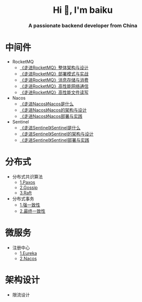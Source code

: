 
<h1 align="center">Hi 👋, I'm baiku</h1>
<h3 align="center">A passionate backend developer from China</h3>


# 中间件
- RocketMQ
  - [《走进RocketMQ》整体架构与设计](https://github.com/baikuarch/blog/issues/1)
  - [《走进RocketMQ》部署模式与实战](https://github.com/baikuarch/blog/issues/2)
  - [《走进RocketMQ》消息存储与消费](https://github.com/baikuarch/blog/issues/3)
  - [《走进RocketMQ》高性能网络通信](https://github.com/baikuarch/blog/issues/4)
  - [《走进RocketMQ》高性能文件读写](https://github.com/baikuarch/blog/issues/5)
- Nacos
  - [《走进Nacos》Nacos是什么]()
  - [《走进Nacos》Nacos的架构与设计]()
  - [《走进Nacos》Nacos部署与实践]()
- Sentinel
  - [《走进Sentinel》Sentinel是什么]()
  - [《走进Sentinel》Sentinel的架构与设计]()
  - [《走进Sentinel》Sentinel部署与实践]()
  

# 分布式
- 分布式共识算法
  - [1.Paxos]()
  - [2.Gossip]()
  - [3.Raft]()
- 分布式事务
  - [1.强一致性]()
  - [2.最终一致性]()
  
# 微服务
- 注册中心
  - [1.Eureka]()
  - [2.Nacos]()
# 架构设计
- 限流设计
